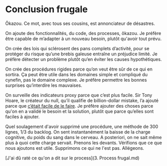# Conclusion frugale

Ôkazou. Ce mot, avec tous ses cousins, est annonciateur de désastres.

On ajoute des fonctionnalités, du code, des processes, ôkazou.
Je préfère être capable de m’adapter à un nouveau besoin, plutôt qu'avoir tout prévu.

On crée des lois qui sclérosent des pans complets d’activité,
pour se protéger du risque qu’une brebis galeuse entraîne un préjudice limité.
Je préfère détecter un problème plutôt qu’en éviter les causes hypothétiques.

On crée des procédures rigides parce qu’on veut être sûr de ce qui en sortira.
Ça peut être utile dans les domaines simple et compliqué du cynefin, pas le domaine complexe.
Je préfère permettre les bonnes surprises qu’interdire les mauvaises.

On surveille des indicateurs proxy parce que c’est plus facile.
Sir Tony Hoare, le créateur du null, qu’il qualifie de billion-dollar mistake,
l’a ajouté parce que [c’était facile de le faire](https://www.infoq.com/presentations/Null-References-The-Billion-Dollar-Mistake-Tony-Hoare).
Je préfère ajouter des choses parce qu'on en a validé le besoin et la solution, plutôt que parce qu’elles sont faciles à ajouter.

Quel soulagement d'avoir supprimé une procédure, une méthode de 300 lignes, 1/3 du backlog.
On sent instantanément la baisse de la charge cognitive, du poids du sang dans le cerveau.
A posteriori, on ne sait même plus à quoi cette charge servait.
Prenons les devants. Vérifions que ce que nous ajoutons est utile.
Supprimons ce qui ne l'est pas. Allégeons.

[J'ai dû raté ce qu'on a dit sur le process](3. Process frugal.md)

